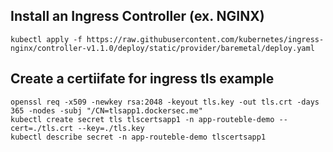 ## Install an Ingress Controller (ex. NGINX)
```
kubectl apply -f https://raw.githubusercontent.com/kubernetes/ingress-nginx/controller-v1.1.0/deploy/static/provider/baremetal/deploy.yaml
```
## Create a certiifate for ingress tls example
```
openssl req -x509 -newkey rsa:2048 -keyout tls.key -out tls.crt -days 365 -nodes -subj "/CN=tlsapp1.dockersec.me"
kubectl create secret tls tlscertsapp1 -n app-routeble-demo --cert=./tls.crt --key=./tls.key
kubectl describe secret -n app-routeble-demo tlscertsapp1
```
